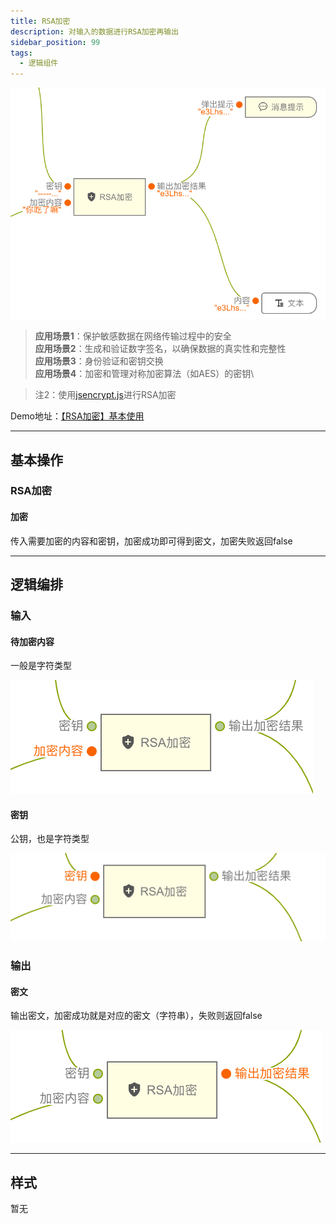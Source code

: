 ```yaml
---
title: RSA加密
description: 对输入的数据进行RSA加密再输出
sidebar_position: 99
tags:
  - 逻辑组件
---
```


![Alt text](img/image.png)

> **应用场景1**：保护敏感数据在网络传输过程中的安全\
**应用场景2**：生成和验证数字签名，以确保数据的真实性和完整性\
**应用场景3**：身份验证和密钥交换\
**应用场景4**：加密和管理对称加密算法（如AES）的密钥\

> 注2：使用[jsencrypt.js](https://www.npmjs.com/package/jsencrypt)进行RSA加密

Demo地址：[【RSA加密】基本使用](https://my.mybricks.world/mybricks-app-pcspa/index.html?id=472323969294405)


----
## 基本操作
### RSA加密
#### 加密

传入需要加密的内容和密钥，加密成功即可得到密文，加密失败返回false

----
## 逻辑编排
### 输入
#### 待加密内容
一般是字符类型

![Alt text](img/image-1.png)

#### 密钥
公钥，也是字符类型

![Alt text](img/image-2.png)

### 输出
#### 密文
输出密文，加密成功就是对应的密文（字符串），失败则返回false

![Alt text](img/image-3.png)

----

## 样式
暂无
